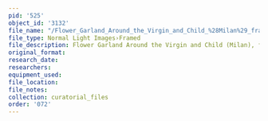 ```yaml
---
pid: '525'
object_id: '3132'
file_name: "/Flower_Garland_Around_the_Virgin_and_Child_%28Milan%29_framed.jpg"
file_type: Normal Light Images›Framed
file_description: Flower Garland Around the Virgin and Child (Milan), framed
original_format:
research_date:
researchers:
equipment_used:
file_location:
file_notes:
collection: curatorial_files
order: '072'
---
```

